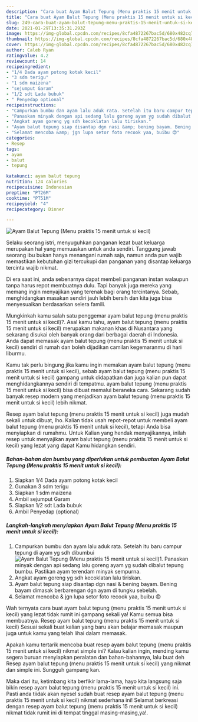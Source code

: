 ```yaml
---
description: "Cara buat Ayam Balut Tepung (Menu praktis 15 menit untuk si kecil) yang enak Untuk Jualan"
title: "Cara buat Ayam Balut Tepung (Menu praktis 15 menit untuk si kecil) yang enak Untuk Jualan"
slug: 249-cara-buat-ayam-balut-tepung-menu-praktis-15-menit-untuk-si-kecil-yang-enak-untuk-jualan
date: 2021-01-29T13:35:31.293Z
image: https://img-global.cpcdn.com/recipes/8cfa4872267bac5d/680x482cq70/ayam-balut-tepung-menu-praktis-15-menit-untuk-si-kecil-foto-resep-utama.jpg
thumbnail: https://img-global.cpcdn.com/recipes/8cfa4872267bac5d/680x482cq70/ayam-balut-tepung-menu-praktis-15-menit-untuk-si-kecil-foto-resep-utama.jpg
cover: https://img-global.cpcdn.com/recipes/8cfa4872267bac5d/680x482cq70/ayam-balut-tepung-menu-praktis-15-menit-untuk-si-kecil-foto-resep-utama.jpg
author: Caleb Ryan
ratingvalue: 4.2
reviewcount: 14
recipeingredient:
- "1/4 Dada ayam potong kotak kecil"
- "3 sdm terigu"
- "1 sdm maizena"
- "sejumput Garam"
- "1/2 sdt Lada bubuk"
- " Penyedap optional"
recipeinstructions:
- "Campurkan bumbu dan ayam lalu aduk rata. Setelah itu baru campur tepung di ayam yg sdh dibumbui"
- "Panaskan minyak dengan api sedang lalu goreng ayam yg sudah dibalut tepung bumbu. Pastikan ayam terendam minyak sempurna."
- "Angkat ayam goreng yg sdh kecoklatan lalu tiriskan."
- "Ayam balut tepung siap disantap dgn nasi &amp; bening bayam. Bening bayam dimasak berbarengan dgn ayam di tungku sebelah."
- "Selamat mencoba &amp; jgn lupa setor foto recook yaa, buibu 😍"
categories:
- Resep
tags:
- ayam
- balut
- tepung

katakunci: ayam balut tepung 
nutrition: 124 calories
recipecuisine: Indonesian
preptime: "PT26M"
cooktime: "PT51M"
recipeyield: "4"
recipecategory: Dinner

---
```



![Ayam Balut Tepung (Menu praktis 15 menit untuk si kecil)](https://img-global.cpcdn.com/recipes/8cfa4872267bac5d/680x482cq70/ayam-balut-tepung-menu-praktis-15-menit-untuk-si-kecil-foto-resep-utama.jpg)

Selaku seorang istri, menyuguhkan panganan lezat buat keluarga merupakan hal yang memuaskan untuk anda sendiri. Tanggung jawab seorang ibu bukan hanya menangani rumah saja, namun anda pun wajib memastikan kebutuhan gizi tercukupi dan panganan yang disantap keluarga tercinta wajib nikmat.

Di era  saat ini, anda sebenarnya dapat membeli panganan instan walaupun tanpa harus repot membuatnya dulu. Tapi banyak juga mereka yang memang ingin menyajikan yang terenak bagi orang tercintanya. Sebab, menghidangkan masakan sendiri jauh lebih bersih dan kita juga bisa menyesuaikan berdasarkan selera famili. 



Mungkinkah kamu salah satu penggemar ayam balut tepung (menu praktis 15 menit untuk si kecil)?. Asal kamu tahu, ayam balut tepung (menu praktis 15 menit untuk si kecil) merupakan makanan khas di Nusantara yang sekarang disukai oleh banyak orang dari berbagai daerah di Indonesia. Anda dapat memasak ayam balut tepung (menu praktis 15 menit untuk si kecil) sendiri di rumah dan boleh dijadikan camilan kegemaranmu di hari liburmu.

Kamu tak perlu bingung jika kamu ingin memakan ayam balut tepung (menu praktis 15 menit untuk si kecil), sebab ayam balut tepung (menu praktis 15 menit untuk si kecil) gampang untuk didapatkan dan juga kalian pun dapat menghidangkannya sendiri di tempatmu. ayam balut tepung (menu praktis 15 menit untuk si kecil) bisa dibuat memalui beraneka cara. Sekarang sudah banyak resep modern yang menjadikan ayam balut tepung (menu praktis 15 menit untuk si kecil) lebih nikmat.

Resep ayam balut tepung (menu praktis 15 menit untuk si kecil) juga mudah sekali untuk dibuat, lho. Kalian tidak usah repot-repot untuk membeli ayam balut tepung (menu praktis 15 menit untuk si kecil), tetapi Anda bisa menyiapkan di rumahmu. Untuk Kalian yang hendak menyajikannya, inilah resep untuk menyajikan ayam balut tepung (menu praktis 15 menit untuk si kecil) yang lezat yang dapat Kamu hidangkan sendiri.

<!--inarticleads1-->

##### Bahan-bahan dan bumbu yang diperlukan untuk pembuatan Ayam Balut Tepung (Menu praktis 15 menit untuk si kecil):

1. Siapkan 1/4 Dada ayam potong kotak kecil
1. Gunakan 3 sdm terigu
1. Siapkan 1 sdm maizena
1. Ambil sejumput Garam
1. Siapkan 1/2 sdt Lada bubuk
1. Ambil  Penyedap (optional)




<!--inarticleads2-->

##### Langkah-langkah menyiapkan Ayam Balut Tepung (Menu praktis 15 menit untuk si kecil):

1. Campurkan bumbu dan ayam lalu aduk rata. Setelah itu baru campur tepung di ayam yg sdh dibumbui
<img src="https://img-global.cpcdn.com/steps/93dd70ed384e31dd/160x128cq70/ayam-balut-tepung-menu-praktis-15-menit-untuk-si-kecil-langkah-memasak-1-foto.jpg" alt="Ayam Balut Tepung (Menu praktis 15 menit untuk si kecil)">1. Panaskan minyak dengan api sedang lalu goreng ayam yg sudah dibalut tepung bumbu. Pastikan ayam terendam minyak sempurna.
1. Angkat ayam goreng yg sdh kecoklatan lalu tiriskan.
1. Ayam balut tepung siap disantap dgn nasi &amp; bening bayam. Bening bayam dimasak berbarengan dgn ayam di tungku sebelah.
1. Selamat mencoba &amp; jgn lupa setor foto recook yaa, buibu 😍




Wah ternyata cara buat ayam balut tepung (menu praktis 15 menit untuk si kecil) yang lezat tidak rumit ini gampang sekali ya! Kamu semua bisa membuatnya. Resep ayam balut tepung (menu praktis 15 menit untuk si kecil) Sesuai sekali buat kalian yang baru akan belajar memasak maupun juga untuk kamu yang telah lihai dalam memasak.

Apakah kamu tertarik mencoba buat resep ayam balut tepung (menu praktis 15 menit untuk si kecil) nikmat simple ini? Kalau kalian ingin, mending kamu segera buruan menyiapkan peralatan dan bahan-bahannya, lalu buat deh Resep ayam balut tepung (menu praktis 15 menit untuk si kecil) yang nikmat dan simple ini. Sungguh gampang kan. 

Maka dari itu, ketimbang kita berfikir lama-lama, hayo kita langsung saja bikin resep ayam balut tepung (menu praktis 15 menit untuk si kecil) ini. Pasti anda tiidak akan nyesel sudah buat resep ayam balut tepung (menu praktis 15 menit untuk si kecil) nikmat sederhana ini! Selamat berkreasi dengan resep ayam balut tepung (menu praktis 15 menit untuk si kecil) nikmat tidak rumit ini di tempat tinggal masing-masing,ya!.

